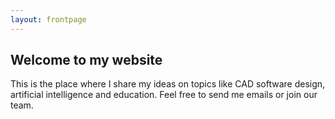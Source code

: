 ```yaml
---
layout: frontpage
---
```


## Welcome to my website

This is the place where I share my ideas on topics like CAD software design, artificial intelligence and education. 
Feel free to send me emails or join our team. 